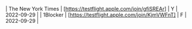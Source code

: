 | The New York Times | [https://testflight.apple.com/join/gfiSREAr] | Y | 2022-09-29 |
| 1Blocker | [https://testflight.apple.com/join/KjmVWFnT] | F | 2022-09-29 |
